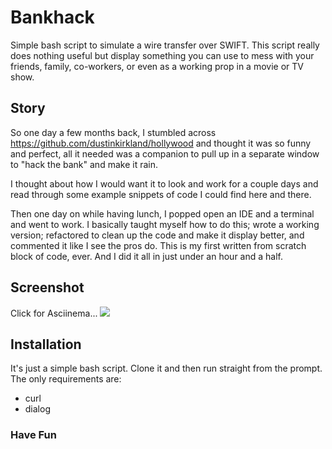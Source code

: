 # Bankhack
Simple bash script to simulate a wire transfer over SWIFT.
This script really does nothing useful but display something you can use to mess with your friends, family, co-workers, or even as a working prop in a movie or TV show.

## Story
So one day a few months back, I stumbled across https://github.com/dustinkirkland/hollywood and thought it was so funny and perfect, all it needed was a companion to pull up in a separate window to "hack the bank" and make it rain.

I thought about how I would want it to look and work for a couple days and read through some example snippets of code I could find here and there. 

Then one day on while having lunch, I popped open an IDE and a terminal and went to work. I basically taught myself how to do this; wrote a working version; refactored to clean up the code and make it display better, and commented it like I see the pros do. This is my first written from scratch block of code, ever. And I did it all in just under an hour and a half. 

## Screenshot
Click for Asciinema...
<a href="https://asciinema.org/a/158790" target="_blank"><img src="https://asciinema.org/a/158790.png" /></a>

## Installation

It's just a simple bash script. Clone it and then run straight from the prompt.
The only requirements are:
  - curl
  - dialog

### Have Fun
